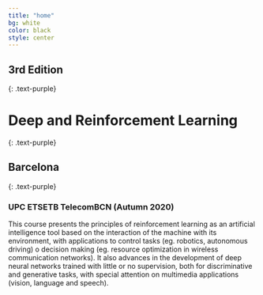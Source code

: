 ```yaml
---
title: "home"
bg: white
color: black
style: center
---
```


## 3rd Edition
{: .text-purple}
# **Deep and Reinforcement Learning**
{: .text-purple}
## Barcelona
{: .text-purple}

### UPC ETSETB TelecomBCN (Autumn 2020)

This course presents the principles of reinforcement learning as an artificial intelligence tool based on the interaction of the machine with its environment, with applications to control tasks (eg. robotics, autonomous driving) o decision making (eg. resource optimization in wireless communication networks).
It also advances in the development of deep neural networks trained with little or no supervision, both for discriminative and generative tasks, with special attention on multimedia applications (vision, language and speech).



